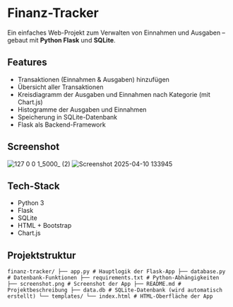 #  Finanz-Tracker

Ein einfaches Web-Projekt zum Verwalten von Einnahmen und Ausgaben – gebaut mit **Python Flask** und **SQLite**.

##  Features

- Transaktionen (Einnahmen & Ausgaben) hinzufügen
- Übersicht aller Transaktionen
- Kreisdiagramm der Ausgaben und Einnahmen nach Kategorie (mit Chart.js)
- Histogramme der Ausgaben und Einnahmen
- Speicherung in SQLite-Datenbank
- Flask als Backend-Framework

##  Screenshot
![127 0 0 1_5000_ (2)](https://github.com/user-attachments/assets/3f501f49-3b2f-40d0-9970-442b5356b2e9)
![Screenshot 2025-04-10 133945](https://github.com/user-attachments/assets/909026ec-a983-477a-afda-e058dce101c3)


## Tech-Stack 
- Python 3
- Flask
- SQLite
- HTML + Bootstrap
- Chart.js


##  Projektstruktur
```finanz-tracker/ ├── app.py # Hauptlogik der Flask-App ├── database.py # Datenbank-Funktionen ├── requirements.txt # Python-Abhängigkeiten ├── screenshot.png # Screenshot der App ├── README.md # Projektbeschreibung ├── data.db # SQLite-Datenbank (wird automatisch erstellt) └── templates/ └── index.html # HTML-Oberfläche der App```
